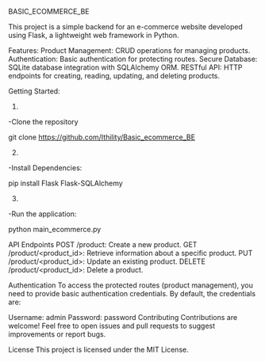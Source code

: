 BASIC_ECOMMERCE_BE

This project is a simple backend for an e-commerce website developed using Flask, a lightweight web framework in Python.

Features:
Product Management: CRUD operations for managing products.
Authentication: Basic authentication for protecting routes.
Secure Database: SQLite database integration with SQLAlchemy ORM.
RESTful API: HTTP endpoints for creating, reading, updating, and deleting products.

Getting Started:

1.
-Clone the repository

git clone https://github.com/Ithility/Basic_ecommerce_BE

2.
-Install Dependencies:

pip install Flask Flask-SQLAlchemy

3.
-Run the application:

python main_ecommerce.py


API Endpoints
POST /product: Create a new product.
GET /product/<product_id>: Retrieve information about a specific product.
PUT /product/<product_id>: Update an existing product.
DELETE /product/<product_id>: Delete a product.


Authentication
To access the protected routes (product management), you need to provide basic authentication credentials. By default, the credentials are:

Username: admin
Password: password
Contributing
Contributions are welcome! Feel free to open issues and pull requests to suggest improvements or report bugs.

License
This project is licensed under the MIT License.

